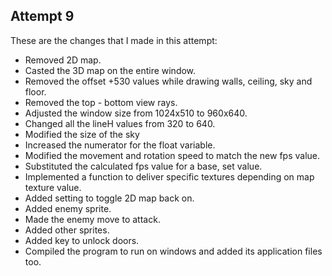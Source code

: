 ## Attempt 9
These are the changes that I made in this attempt:
- Removed 2D map.
- Casted the 3D map on the entire window.
- Removed the offset +530 values while drawing walls, ceiling, sky and floor.
- Removed the top - bottom view rays.
- Adjusted the window size from 1024x510 to 960x640.
- Changed all the lineH values from 320 to 640.
- Modified the size of the sky
- Increased the numerator for the float variable.
- Modified the movement and rotation speed to match the new fps value.
- Substituted the calculated fps value for a base, set value.
- Implemented a function to deliver specific textures depending on map texture value.
- Added setting to toggle 2D map back on.
- Added enemy sprite.
- Made the enemy move to attack.
- Added other sprites.
- Added key to unlock doors.
- Compiled the program to run on windows and added its application files too.
